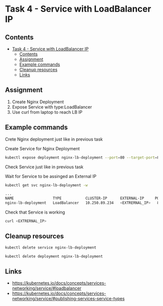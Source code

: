 # Task 4 - Service with LoadBalancer IP

## Contents

- [Task 4 - Service with LoadBalancer IP](#task-4---service-with-loadbalancer-ip)
  - [Contents](#contents)
  - [Assignment](#assignment)
  - [Example commands](#example-commands)
  - [Cleanup resources](#cleanup-resources)
  - [Links](#links)

## Assignment

1. Create Nginx Deployment
2. Expose Service with type:LoadBalancer
3. Use curl from laptop to reach LB IP

## Example commands

Crete Nginx deployment just like in previous task

Create Service for Nginx Deployment

```bash
kubectl expose deployment nginx-lb-deployment --port=80 --target-port=80 --type=LoadBalancer
```

Check Service just like in previous task

Wait for Service to be assinged an External IP

```bash
kubectl get svc nginx-lb-deployment -w

...
NAME                  TYPE           CLUSTER-IP      EXTERNAL-IP     PORT(S)        AGE
nginx-lb-deployment   LoadBalancer   10.250.89.234   <EXTRERNAL_IP>   80:30723/TCP   70s
```

Check that Service is working

```bash
curl <EXTRERNAL_IP>
```

## Cleanup resources

```bash
kubectl delete service nginx-lb-deployment

kubectl delete deployment nginx-lb-deployment
```

## Links

- https://kubernetes.io/docs/concepts/services-networking/service/#loadbalancer
- https://kubernetes.io/docs/concepts/services-networking/service/#publishing-services-service-types
